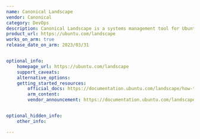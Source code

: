 ```yaml
---
name: Canonical Landscape
vendor: Canonical
category: DevOps
description: Canonical Landscape is a systems management tool for Ubuntu that automates security patching, auditing, access management, and compliance across multiple machines. It can be used via a web service, API, or self-hosted setup, and is available with an Ubuntu Pro subscription.
product_url: https://ubuntu.com/landscape
works_on_arm: true
release_date_on_arm: 2023/03/31


optional_info:
    homepage_url: https://ubuntu.com/landscape
    support_caveats:
    alternative_options:
    getting_started_resources:
        official_docs: https://documentation.ubuntu.com/landscape/how-to-guides/landscape-installation-and-set-up/quickstart-installation/
        arm_content:
        vendor_announcement: https://documentation.ubuntu.com/landscape/reference/release-notes/23-03-release-notes/


optional_hidden_info:
    other_info: 

---
```

